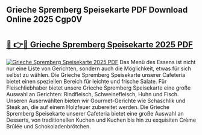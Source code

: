 ## Grieche Spremberg Speisekarte PDF Download Online 2025 Cgp0V

# <h2><a href="http://gcdrhr.nevu.top/?p=Grieche+Spremberg+Speisekarte">🔗 👉🔴 Grieche Spremberg Speisekarte 2025 PDF</a></h2>

[![Grieche Spremberg Speisekarte 2025 PDF](https://i.imgur.com/dBaPXMq.png)](http://gcdrhr.nevu.top/?p=Grieche+Spremberg+Speisekarte)
Das Menü des Essens ist nicht nur eine Liste von Gerichten, sondern auch die Möglichkeit, etwas für sich selbst zu wählen. Die Grieche Spremberg Speisekarte unserer Cafeteria bietet einen speziellen Bereich für leichte und frische Salate. Für Fleischliebhaber bietet unsere Grieche Spremberg Speisekarte eine große Auswahl an Gerichten: Rindfleisch, Schweinefleisch, Huhn und Fisch. Unseren Auserwählten bieten wir Gourmet-Gerichte wie Schaschlik und Steak an, die auf einem Holzfeuer zubereitet werden. Die Grieche Spremberg Speisekarte unserer Cafeteria bietet eine große Auswahl an Desserts, von traditionellen Kuchen und Kuchen bis hin zu exquisiten Crème Brûlée und Schokoladenbrötchen.
